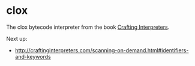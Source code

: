 # clox
The clox bytecode interpreter from the book [Crafting Interpreters](https://craftinginterpreters.com).

Next up:

- http://craftinginterpreters.com/scanning-on-demand.html#identifiers-and-keywords